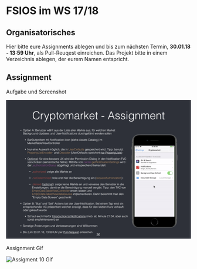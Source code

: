 # FSIOS im WS 17/18

## Organisatorisches
Hier bitte eure Assignments ablegen und bis zum nächsten Termin, **30.01.18 - 13:59 Uhr**, als Pull-Reuqest einreichen. Das Projekt bitte in einem Verzeichnis ablegen, der eurem Namen entspricht.

## Assignment
Aufgabe und Screenshot

![Assigment 10 Aufgabe und Screenshot](assignment_10.png "Assigment 10 Aufgabe und Screenshot")

Assignment Gif

![Assigment 10 Gif](assignment_10.gif "Assigment 10 Gif")
